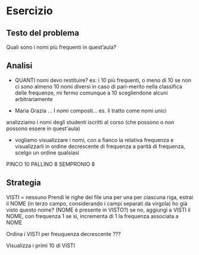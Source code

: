 # Esercizio

## Testo del problema

Quali sono i nomi più frequenti in quest’aula?

## Analisi

- QUANTI nomi devo restituire?
es: i 10 più frequenti, o meno di 10 se non ci sono almeno 10 nomi diversi
in caso di pari-merito nella classifica delle frequenze, mi
fermo comunque a 10 scegliendone alcuni arbitrariamente

- Maria Grazia ... 
I nomi composti... es. li tratto come nomi unici

analizziamo i nomi degli studenti iscritti al corso
(che possono o non possono essere in quest'aula)

- vogliamo visualizzare i nomi, con a fianco la relativa frequenza
e visualizzarli in ordine decrescente di frequenza
a parità di frequenza, scelgo un ordine qualsiasi

PINCO 10
PALLINO 8
SEMPRONIO 8


## Strategia

VISTI = nessuno
Prendi le righe del file una per una
    per ciascuna riga, estrai il NOME (in terzo campo, considerando i campi separati da virgola)
    ho già visto questo nome? (NOME è presente in VISTO?)
        se no, aggiungi a VISTI il NOME, con frequenza 1
        se sì, incrementa di 1 la frequenza associata a NOME

Ordina i VISTI per freuquenza decrescente
    ???

Visualizza i primi 10 di VISTI
